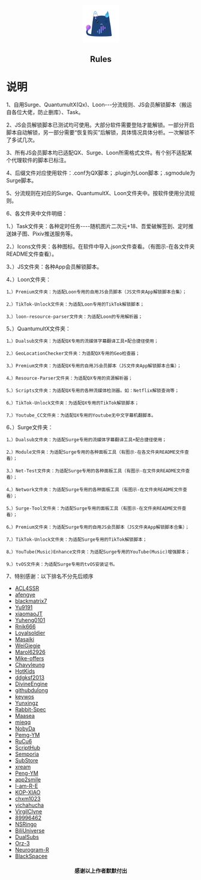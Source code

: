 <div align="center">
<img width="100" src="https://raw.githubusercontent.com/BOBOLAOSHIV587/QX-Rules/refs/heads/main/sticker.webp">
<h2 align="center">Rules<h2>
</div>

# 说明

1、自用Surge、QuantumultX(Qx)、Loon---分流规则、JS会员解锁脚本（搬运自各位大佬，防止删库）、Task。

2、JS会员解锁脚本已测试均可使用。大部分软件需要登陆才能解锁。一部分开启脚本自动解锁，另一部分需要“恢复购买”后解锁，具体情况具体分析。一次解锁不了多试几次。

3、所有JS会员脚本均已适配QX、Surge、Loon所需格式文件。有个别不适配某个代理软件的脚本已标注。

4、后缀文件对应使用软件：.conf为QX脚本；.plugin为Loon脚本；.sgmodule为Surge脚本。

5、分流规则在对应的Surge、QuantumultX、Loon文件夹中。按软件使用分流规则。

6、各文件夹中文件明细：

  1、）Task文件夹：各种定时任务----随机图片二次元+18、吾爱破解签到、定时推送妹子图、Pixiv推送服务等。

  2、）Icons文件夹：各种图标。在软件中导入.json文件查看。（有图示-在各文件夹README文件查看）。

  3、）JS文件夹：各种App会员解锁脚本。

  4、）Loon文件夹：

    1、）Premium文件夹：为适配Loon专用的自用JS会员脚本（JS文件夹App解锁脚本合集）；

    2、）TikTok-Unlock文件夹：为适配Loon专用的TikTok解锁脚本；

    3、）loon-resource-parser文件夹：为适配Loon的专用解析器；

  5、）QuantumultX文件夹：

    1、）Dualsub文件夹：为适配QX专用的流媒体字幕翻译工具+配合捷径使用；

    2、）GeoLocationChecker文件夹：为适配QX专用的Geo检查器；

    3、）Premium文件夹：为适配QX专用的自用JS会员脚本（JS文件夹App解锁脚本合集）；

    4、）Resource-Parser文件夹：为适配QX专用的资源解析器；

    5、）Scripts文件夹：为适配QX专用的各种流媒体检测器。如：Netflix解锁查询等；

    6、）TikTok-Unlock文件夹：为适配QX专用的TikTok解锁脚本；

    7、）Youtube_CC文件夹：为适配QX专用的Youtube无中文字幕机翻脚本。

  6、）Surge文件夹：

    1、）Dualsub文件夹：为适配Surge专用的流媒体字幕翻译工具+配合捷径使用；

    2、）Module文件夹：为适配Surge专用的各种面板工具（有图示-在各文件夹README文件查看）；

    3、）Net-Test文件夹：为适配Surge专用的各种面板工具（有图示-在文件夹README文件查看）；

    4、）Network文件夹：为适配Surge专用的各种面板工具（有图示-在文件夹README文件查看）；

    5、）Surge-Tool文件夹：为适配Surge专用的面板工具（有图示-在文件夹README文件查看）；

    6、）Premium文件夹：为适配Surge专用的自用JS会员脚本（JS文件夹App解锁脚本合集）；

    7、）TikTok-Unlock文件夹：为适配Surge专用的TikTok解锁脚本；

    8、）YouTube(Music)Enhance文件夹：为适配Surge专用的YouTube(Music)增强脚本；

    9、）tvOS文件夹：为适配Surge专用的tvOS安装证书。

7、特别感谢：以下排名不分先后顺序
 * [ACL4SSR](https://github.com/ACL4SSR)
 * [afengye](https://github.com/afengye)
 * [blackmatrix7](https://github.com/blackmatrix7)
 * [Yu9191](https://github.com/Yu9191)
 * [xiaomaoJT](https://github.com/xiaomaoJT)
 * [Yuheng0101](https://github.com/Yuheng0101)
 * [Rnik666](https://github.com/Rnik666) 
 * [Loyalsoldier](https://github.com/Loyalsoldier)
 * [Masaiki](https://github.com/Masaiki)
 * [WeiGiegie](https://github.com/WeiGiegie)
 * [Marol62926](https://github.com/Marol62926)
 * [Mike-offers](https://github.com/Mike-offers)
 * [Chavyleung](https://github.com/chavyleung)
 * [HotKids](https://github.com/HotKids)
 * [ddgksf2013](https://github.com/ddgksf2013)
 * [DivineEngine](https://github.com/DivineEngine)
 * [githubdulong](https://github.com/githubdulong)
 * [keywos](https://github.com/keywos)
 * [Yunxingz](https://github.com/Yunxingz)
 * [Rabbit-Spec](https://gitlab.com/Rabbit-Spec)
 * [Maasea](https://github.com/Maasea)
 * [mieqq](https://github.com/mieqq)
 * [NobyDa](https://github.com/NobyDa)
 * [Pemg-YM](https://github.com/Peng-YM)
 * [RuCu6](https://github.com/RuCu6)
 * [ScriptHub](https://github.com/Script-Hub-Org)
 * [Semporia](https://github.com/Semporia)
 * [SubStore](https://github.com/sub-store-org)
 * [xream](https://github.com/xream)
 * [Peng-YM](https://github.com/Peng-YM)
 * [app2smile](https://github.com/app2smile)
 * [I-am-R-E](https://github.com/I-am-R-E)
 * [KOP-XIAO](https://github.com/KOP-XIAO)
 * [chxm1023](https://github.com/chxm1023)
 * [yichahucha](https://github.com/yichahucha)
 * [VirgilClyne](https://github.com/VirgilClyne)
 * [89996462](https://github.com/89996462)
 * [NSRingo](https://github.com/NSRingo)
 * [BiliUniverse](https://github.com/BiliUniverse)
 * [DualSubs](https://github.com/DualSubs)
 * [Orz-3](https://github.com/Orz-3)
 * [Neurogram-R](https://github.com/Neurogram-R)
 * [BlackSpacee](https://github.com/BlackSpacee)

<h4 align="center">感谢以上作者默默付出</h4>
